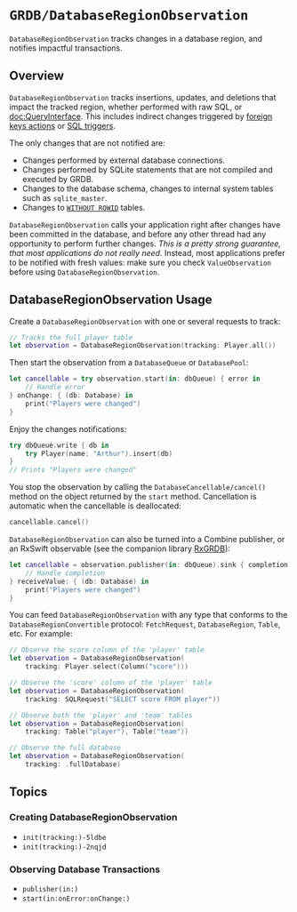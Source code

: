 # ``GRDB/DatabaseRegionObservation``

`DatabaseRegionObservation` tracks changes in a database region, and notifies impactful transactions.

## Overview

`DatabaseRegionObservation` tracks insertions, updates, and deletions that impact the tracked region, whether performed with raw SQL, or <doc:QueryInterface>. This includes indirect changes triggered by [foreign keys actions](https://www.sqlite.org/foreignkeys.html#fk_actions) or [SQL triggers](https://www.sqlite.org/lang_createtrigger.html).

The only changes that are not notified are:

- Changes performed by external database connections.
- Changes performed by SQLite statements that are not compiled and executed by GRDB.
- Changes to the database schema, changes to internal system tables such as `sqlite_master`.
- Changes to [`WITHOUT ROWID`](https://www.sqlite.org/withoutrowid.html) tables.

`DatabaseRegionObservation` calls your application right after changes have been committed in the database, and before any other thread had any opportunity to perform further changes. *This is a pretty strong guarantee, that most applications do not really need.* Instead, most applications prefer to be notified with fresh values: make sure you check ``ValueObservation`` before using `DatabaseRegionObservation`.

## DatabaseRegionObservation Usage

Create a `DatabaseRegionObservation` with one or several requests to track:

```swift
// Tracks the full player table
let observation = DatabaseRegionObservation(tracking: Player.all())
```

Then start the observation from a ``DatabaseQueue`` or ``DatabasePool``:

```swift
let cancellable = try observation.start(in: dbQueue) { error in
    // Handle error
} onChange: { (db: Database) in
    print("Players were changed")
}
```

Enjoy the changes notifications:

```swift
try dbQueue.write { db in
    try Player(name: "Arthur").insert(db)
}
// Prints "Players were changed"
```

You stop the observation by calling the ``DatabaseCancellable/cancel()`` method on the object returned by the `start` method. Cancellation is automatic when the cancellable is deallocated:

```swift
cancellable.cancel()
```

`DatabaseRegionObservation` can also be turned into a Combine publisher, or an RxSwift observable (see the companion library [RxGRDB](https://github.com/RxSwiftCommunity/RxGRDB)):

```swift
let cancellable = observation.publisher(in: dbQueue).sink { completion in
    // Handle completion
} receiveValue: { (db: Database) in
    print("Players were changed")
}
```

You can feed `DatabaseRegionObservation` with any type that conforms to the ``DatabaseRegionConvertible`` protocol: ``FetchRequest``, ``DatabaseRegion``, ``Table``, etc. For example:

```swift
// Observe the score column of the 'player' table
let observation = DatabaseRegionObservation(
    tracking: Player.select(Column("score")))

// Observe the 'score' column of the 'player' table
let observation = DatabaseRegionObservation(
    tracking: SQLRequest("SELECT score FROM player"))

// Observe both the 'player' and 'team' tables
let observation = DatabaseRegionObservation(
    tracking: Table("player"), Table("team"))

// Observe the full database
let observation = DatabaseRegionObservation(
    tracking: .fullDatabase)
```

## Topics

### Creating DatabaseRegionObservation

- ``init(tracking:)-5ldbe``
- ``init(tracking:)-2nqjd``

### Observing Database Transactions

- ``publisher(in:)``
- ``start(in:onError:onChange:)``
